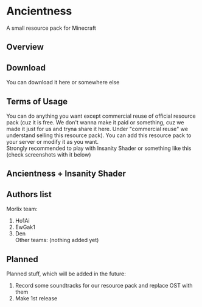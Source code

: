 # Ancientness
A small resource pack for Minecraft

## Overview



## Download
You can download it here or somewhere else

## Terms of Usage
You can do anything you want except commercial reuse of official resource pack (cuz it is free. We don't wanna make it paid or something, cuz we made it just for us and tryna share it here. Under "commercial reuse" we understand selling this resource pack). You can add this resource pack to your server or modify it as you want.  
Strongly recommended to play with Insanity Shader or something like this (check screenshots with it below)

## Ancientness + Insanity Shader



## Authors list
Morlix team:  
1. Ho1Ai  
2. EwGak1  
3. Den  
Other teams: (nothing added yet)

## Planned
Planned stuff, which will be added in the future:  
1. Record some soundtracks for our resource pack and replace OST with them  
2. Make 1st release
